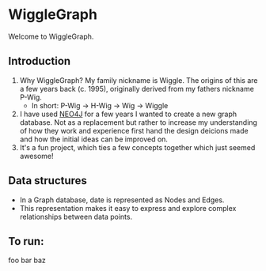 # WiggleGraph

Welcome to WiggleGraph.

## Introduction
1. Why WiggleGraph? My family nickname is Wiggle. The origins of this are a few years back (c. 1995), originally derived from my fathers nickname P-Wig.
   - In short: P-Wig -> H-Wig -> Wig -> Wiggle
2. I have used [NEO4J](https://neo4j.com/) for a few years I wanted to create a new graph database. Not as a replacement but rather to increase my understanding of how they work and experience first hand the design deicions made and how the initial ideas can be improved on.
3. It's a fun project, which ties a few concepts together which just seemed awesome!

## Data structures
- In a Graph database, date is represented as Nodes and Edges.
- This representation makes it easy to express and explore complex relationships between data points.


## To run:
foo
bar
baz
